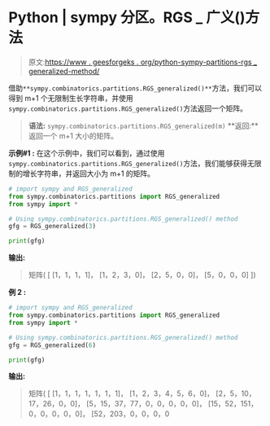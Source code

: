 # Python | sympy 分区。RGS _ 广义()方法

> 原文:[https://www . geesforgeks . org/python-sympy-partitions-rgs _ generalized-method/](https://www.geeksforgeeks.org/python-sympy-partitions-rgs_generalized-method/)

借助`**sympy.combinatorics.partitions.RGS_generalized()**`方法，我们可以得到 m+1 个无限制生长字符串，并使用`sympy.combinatorics.partitions.RGS_generalized()`方法返回一个矩阵。

> **语法:** `sympy.combinatorics.partitions.RGS_generalized(m)`
> **返回:**返回一个 m+1 大小的矩阵。

**示例#1 :**
在这个示例中，我们可以看到，通过使用`sympy.combinatorics.partitions.RGS_generalized()`方法，我们能够获得无限制的增长字符串，并返回大小为 m+1 的矩阵。

```py
# import sympy and RGS_generalized
from sympy.combinatorics.partitions import RGS_generalized
from sympy import *

# Using sympy.combinatorics.partitions.RGS_generalized() method
gfg = RGS_generalized(3)

print(gfg)
```

**输出:**

> 矩阵(
> [ [1，1，1，1]，
> [1，2，3，0]，
> [2，5，0，0]，
> [5，0，0，0] ])

**例 2 :**

```py
# import sympy and RGS_generalized
from sympy.combinatorics.partitions import RGS_generalized
from sympy import *

# Using sympy.combinatorics.partitions.RGS_generalized() method
gfg = RGS_generalized(6)

print(gfg)
```

**输出:**

> 矩阵(
> [ [1，1，1，1，1，1，1]，
> [1，2，3，4，5，6，0]，
> [2，5，10，17，26，0，0]，
> [5，15，37，77，0，0，0，0，0]，
> [15，52，151，0，0，0，0，0]，
> [52，203，0，0，0，0